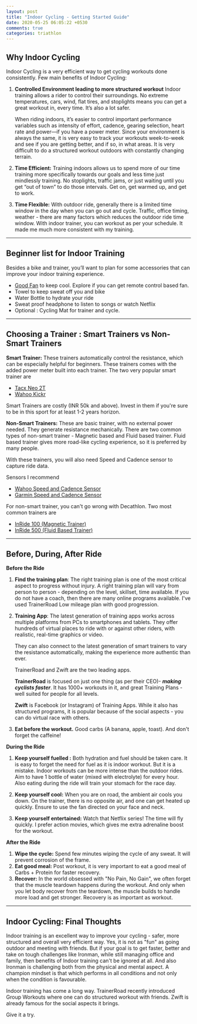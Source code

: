 ```yaml
---
layout: post
title: "Indoor Cycling - Getting Started Guide"
date: 2020-05-25 06:05:22 +0530
comments: true
categories: triathlon
---
```


## Why Indoor Cycling

Indoor Cycling is a very efficient way to get cycling workouts done consistently. Few main benefits of Indoor Cycling:

1. **Controlled Environment leading to more structured workout**
   Indoor training allows a rider to control their surroundings. No extreme temperatures, cars, wind, flat tires, and stoplights means you can get a great workout in, every time. It’s also a lot safer.

   When riding indoors, it’s easier to control important performance variables such as intensity of effort, cadence, gearing selection, heart rate and power—if you have a power meter.  Since your environment is always the same, it is very easy to track your workouts week-to-week and see if you are getting better, and if so, in what areas. It is very difficult to do a structured workout outdoors with constantly changing terrain.

   

2. **Time Efficient:** Training indoors allows us to spend more of our time training more specifically towards our goals and less time just mindlessly training. No stoplights, traffic jams, or just waiting until you get “out of town” to do those intervals. Get on, get warmed up, and get to work.

    

3. **Time Flexible:** With outdoor ride, generally there is a limited time window in the day when you can go out and cycle. Traffic, office timing, weather - there are many factors which reduces the outdoor ride time window. With indoor trainer, you can workout as per your schedule. It made me much more consistent with my training. 

------




## Beginner list for Indoor Training

Besides a bike and trainer, you’ll want to plan for some accessories that can improve your indoor training experience.

* [Good Fan](https://www.amazon.in/s?k=velocity+table+fan&ref=nb_sb_noss_2) to keep cool. Explore if you can get remote control based fan. 
* Towel to keep sweat off you and bike
* Water Bottle to hydrate your ride
* Sweat proof headphone to listen to songs or watch Netflix
* Optional : Cycling Mat for trainer and cycle. 



------



## Choosing a Trainer : Smart Trainers vs Non-Smart Trainers

**Smart Trainer:** These trainers automatically control the resistance, which can be especially helpful for beginners. These trainers comes with the added power meter built into each trainer. The two very popular smart trainer are

* [Tacx Neo 2T](https://tacx.com/product/neo-2t-smart/)
* [Wahoo Kickr](https://www.wahoofitness.com/devices/bike-trainers/wahoo-kickr-powertrainer)

Smart Trainers are costly (INR 50k and above). Invest in them if you're sure to be in this sport for at least 1-2 years horizon.



**Non-Smart Trainers:** These are basic trainer, with no external power needed. They generate resistance mechanically. There are two common types of non-smart trainer - Magnetic based and Fluid based trainer. Fluid based trainer gives more road-like cycling experience, so it is preferred by many people. 

With these trainers, you will also need Speed and Cadence sensor to capture ride data.

Sensors I recommend

* [Wahoo Speed and Cadence Sensor](https://eu.wahoofitness.com/devices/bike-sensors/speed-and-cadence-sensors-bundle)
* [Garmin Speed and Cadence Sensor](https://buy.garmin.com/en-US/US/p/641221)



For non-smart trainer, you can't go wrong with Decathlon. Two most common trainers are

* [InRide 100 (Magnetic Trainer)](https://www.decathlon.in/p/8402844/emi-products/in-ride-100-home-trainer)
* [InRide 500 (Fluid Based Trainer)](https://www.decathlon.in/p/8487132/emi-products/in-ride-500-home-trainer)



------



## Before, During, After Ride

**Before the Ride**

1. **Find the training plan**: The right training plan is one of the most critical aspect to progress without injury. A right training plan will vary from person to person - depending on the level, skillset, time available.  If you do not have a coach, then there are many online programs available. I've used TrainerRoad Low mileage plan with good progression.

2. **Training App**: The latest generation of training apps works across multiple platforms from PCs to smartphones and tablets. They offer hundreds of virtual places to ride with or against other riders, with realistic, real-time graphics or video.

   They can also connect to the latest generation of smart trainers to vary the resistance automatically, making the experience more authentic than ever.

   TrainerRoad and Zwift are the two leading apps. 

   **TrainerRoad** is focused on just one thing (as per their CEO)- ***making cyclists faster***. It has 1000+ workouts in it, and great Training Plans - well suited for people for all levels. 

   **Zwift** is Facebook (or Instagram) of Training Apps. While it also has structured programs, it is popular because of the social aspects - you can do virtual race with others. 

3. **Eat before the workout.** Good carbs (A banana, apple, toast). And don't forget the caffeine!



**During the Ride**

1. **Keep yourself fuelled :** Both hydration and fuel should be taken care. It is easy to forget the need for fuel as it is indoor workout. But it is a mistake. Indoor workouts can be more intense than the outdoor rides. Aim to have 1 bottle of water (mixed with electrolyte) for every hour. Also eating during the ride will train your stomach for the race day. 

2. **Keep yourself cool:** When you are on road, the ambient air cools you down. On the trainer, there is no opposite air, and one can get heated up quickly. Ensure to use the fan directed on your face and neck.

3. **Keep yourself entertained:** Watch that Netflix series! The time will fly quickly. I prefer action movies, which gives me extra adrenaline boost for the workout.

   

**After the Ride**

1. **Wipe the cycle:** Spend few minutes wiping the cycle of any sweat. It will prevent corrosion of the frame.
2. **Eat good meal:** Post workout, it is very important to eat a good meal of Carbs + Protein for faster recovery. 
3. **Recover:** In the world obsessed with "No Pain, No Gain", we often forget that the muscle teardown happens during the workout. And only when you let body recover from the teardown, the muscle builds to handle more load and get stronger. Recovery is as important as workout.



------

## Indoor Cycling: Final Thoughts

Indoor training is an excellent way to improve your cycling - safer, more structured and overall very efficient way. Yes, it is not as "fun" as going outdoor and meeting with friends. But if your goal is to get faster, better and take on tough challenges like Ironman, while still managing office and family, then benefits of Indoor training can't be ignored at all. And also Ironman is challenging both from the physical and mental aspect. A champion mindset is that which performs in all conditions and not only when the condition is favourable.

Indoor training has come a long way. TrainerRoad recently introduced Group Workouts where one can do structured workout with friends. Zwift is already famous for the social aspects it brings. 

Give it a try. 

 
